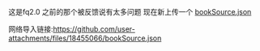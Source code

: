 这是fq2.0
之前的那个被反馈说有太多问题
现在新上传一个
[bookSource.json](https://github.com/user-attachments/files/18455066/bookSource.json)

网络导入链接:https://github.com/user-attachments/files/18455066/bookSource.json
